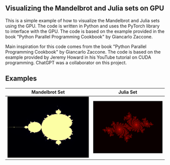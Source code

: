 ## Visualizing the Mandelbrot and Julia sets on GPU

This is a simple example of how to visualize the Mandelbrot and Julia sets using the GPU. The code is written in Python and uses the PyTorch library to interface with the GPU. The code is based on the example provided in the book "Python Parallel Programming Cookbook" by Giancarlo Zaccone.

Main inspiration for this code comes from the book "Python Parallel Programming Cookbook" by Giancarlo Zaccone. The code is based on the example provided by Jeremy Howard in his YouTube tutorial on CUDA programming. ChatGPT was a collaborator on this project. 

## Examples

| Mandelbrot Set | Julia Set |
| --- | --- |
| ![Mandelbrot Set](./vis/mandelbrot_1.png) | ![Julia Set](./vis/julia_fractal_1.png) |
